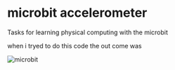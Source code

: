 # microbit accelerometer


Tasks for learning physical computing with the microbit

when i tryed to do this code the out come was 



![microbit](http://prntscr.com/jfxbc4)
